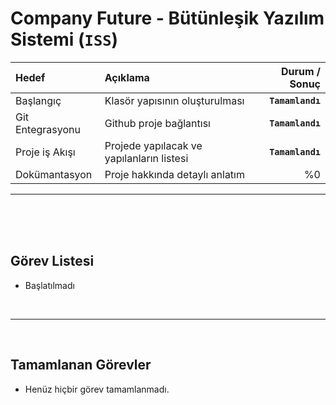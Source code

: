 # Company Future - Bütünleşik Yazılım Sistemi (`ISS`)

| Hedef            | Açıklama                                  |   Durum \/ Sonuç |
| :--------------- | :---------------------------------------- | ---------------: |
| Başlangıç        | Klasör yapısının oluşturulması            | **`Tamamlandı`** |
| Git Entegrasyonu | Github proje bağlantısı                   | **`Tamamlandı`** |
| Proje iş Akışı   | Projede yapılacak ve yapılanların listesi | **`Tamamlandı`** |
| Dokümantasyon    | Proje hakkında detaylı anlatım            |               %0 |

---

\
\
&nbsp;

## Görev Listesi

- Başlatılmadı

&nbsp;

---

&nbsp;

## Tamamlanan Görevler

- Henüz hiçbir görev tamamlanmadı.

\
\
&nbsp;
